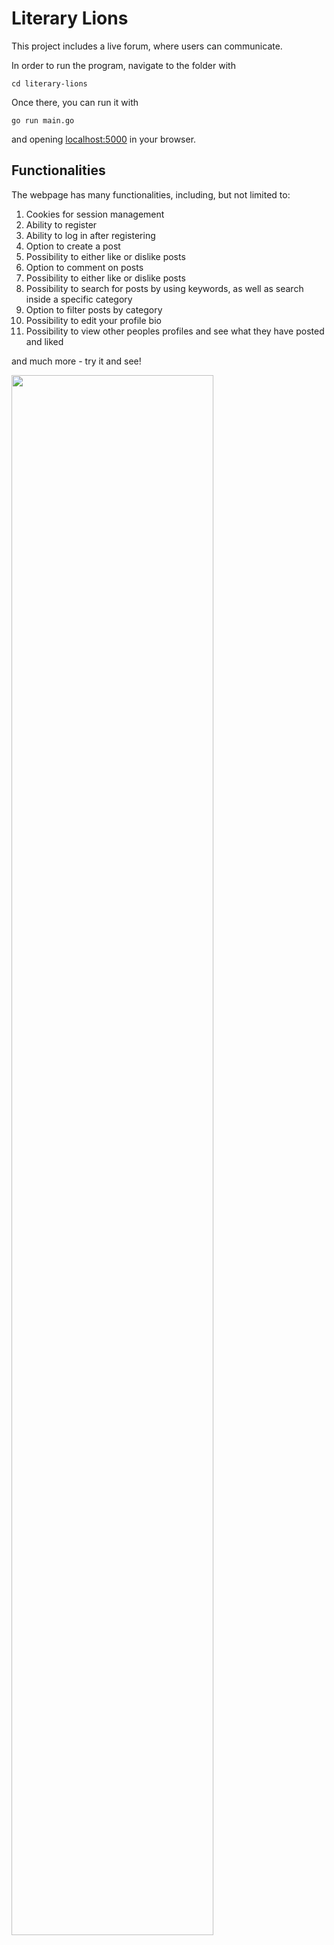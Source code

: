 # Literary Lions

This project includes a live forum, where users can communicate.

In order to run the program, navigate to the folder with 

```cd literary-lions```

Once there, you can run it with 

```go run main.go```

and opening [localhost:5000](localhost:5000) in your browser.

## Functionalities

The webpage has many functionalities, including, but not limited to:

1. Cookies for session management
2. Ability to register
3. Ability to log in after registering
4. Option to create a post
5. Possibility to either like or dislike posts
6. Option to comment on posts
7. Possibility to either like or dislike posts
8. Possibility to search for posts by using keywords, as well as search inside a specific category
9. Option to filter posts by category
10. Possibility to edit your profile bio
11. Possibility to view other peoples profiles and see what they have posted and liked

and much more - try it and see!

<img src="ERD.png" width="80%" height="80%">

